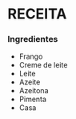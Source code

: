 # RECEITA
### Ingredientes
* Frango
* Creme de leite
* Leite
* Azeite
* Azeitona
* Pimenta
* Casa


